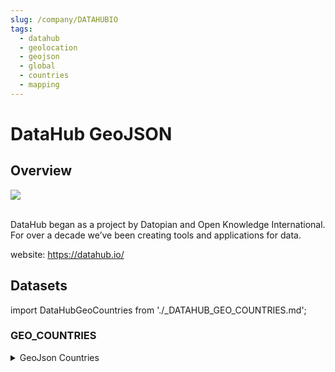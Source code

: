 ```yaml
---
slug: /company/DATAHUBIO
tags:
  - datahub
  - geolocation
  - geojson
  - global
  - countries
  - mapping
---
```

DataHub GeoJSON
============================================================

## Overview

<img style={{width:100}} src="/img/data/datahubio.svg" />
<br />
<br />


DataHub began as a project by Datopian and Open Knowledge International. 
For over a decade we’ve been creating tools and applications for data. 

website: https://datahub.io/

## Datasets
import DataHubGeoCountries from './_DATAHUB_GEO_COUNTRIES.md';

### GEO_COUNTRIES
<details>
<summary>GeoJson Countries</summary>
<DataHubGeoCountries />
</details>

